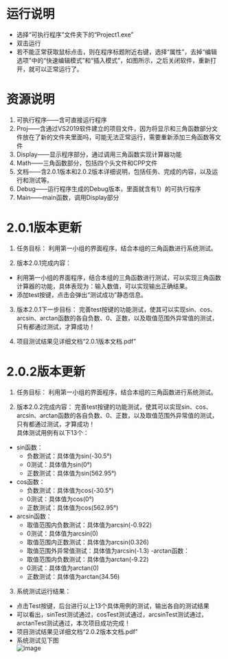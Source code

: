 # 运行说明
* 选择“可执行程序”文件夹下的“Project1.exe”
* 双击运行
* 若不能正常获取鼠标点击，则在程序标题附近右键，选择“属性”，去掉“编辑选项”中的“快速编辑模式”和“插入模式”，如图所示，之后关闭软件，重新打开，就可以正常运行了。

# 资源说明
1. 可执行程序——含可直接运行程序
2. Proj——含通过VS2019软件建立的项目文件，因为将显示和三角函数部分文件放在了新的文件夹里面吗，可能无法正常运行，需要重新添加三角函数等文件
3. Display——显示程序部分，通过调用三角函数实现计算器功能
4. Math——三角函数部分，包括四个头文件和CPP文件
5. 文档——含2.0.1版本和2.0.2版本详细说明，包括任务、完成的内容，以及运行和测试等。
6. Debug——运行程序生成的Debug版本，里面就含有1）的可执行程序
7. Main——main函数，调用Display部分

# 2.0.1版本更新
1. 任务目标：
利用第一小组的界面程序，结合本组的三角函数进行系统测试。

2. 版本2.0.1完成内容：
- 利用第一小组的界面程序，结合本组的三角函数进行测试，可以实现三角函数计算器的功能，具体表现为：输入数值，可以实现输出正确结果。
- 添加test按键，点击会弹出“测试成功”静态信息。

3. 版本2.0.1下一步目标：
完善test按键的功能测试，使其可以实现sin、cos、arcsin、arctan函数的各自负数、0、正数，以及取值范围外异常值的测试，只有都通过测试，才算成功！

4. 项目测试结果见详细文档“2.0.1版本文档.pdf”

# 2.0.2版本更新
1. 任务目标：
利用第一小组的界面程序，结合本组的三角函数进行系统测试。

2. 版本2.0.2完成内容：
  完善test按键的功能测试，使其可以实现sin、cos、arcsin、arctan函数的各自负数、0、正数，以及取值范围外异常值的测试，只有都通过测试，才算成功！</br>
  具体测试用例有以下13个：</br>
  - sin函数：
    * 负数测试：具体值为sin(-30.5°)
    * 0测试：具体值为sin(0°)
    * 正数测试：具体值为sin(562.95°)
  - cos函数：
    * 负数测试：具体值为cos(-30.5°)
    * 0测试：具体值为cos(0°)
    * 正数测试：具体值为cos(562.95°)
  - arcsin函数：
    * 取值范围内负数测试：具体值为arcsin(-0.922)
    * 0测试：具体值为arcsin(0)
    * 取值范围内正数测试：具体值为arcsin(0.326)
    * 取值范围外异常值测试：具体值为arcsin(-1.3)
   -arctan函数：
    * 取值范围内负数测试：具体值为arctan(-9.22)
    * 0测试：具体值为arctan(0)
    * 正数测试：具体值为arctan(34.56)

3. 系统测试运行结果：
  - 点击Test按键，后台进行以上13个具体用例的测试，输出各自的测试结果</br>
  - 可以看出，sinTest测试通过，cosTest测试通过，arcsinTest测试通过，arctanTest测试通过，本次项目成功完成！</br>
  - 项目测试结果见详细文档“2.0.2版本文档.pdf”
  - 系统测试见下图</br>
  ![image](https://img2020.cnblogs.com/blog/2448767/202107/2448767-20210709162243955-1099698457.png)
